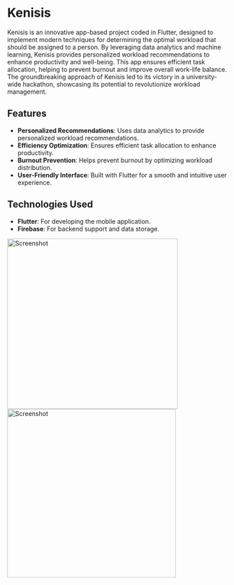 # Kenisis

Kenisis is an innovative app-based project coded in Flutter, designed to implement modern techniques for determining the optimal workload that should be assigned to a person. By leveraging data analytics and machine learning, Kenisis provides personalized workload recommendations to enhance productivity and well-being. This app ensures efficient task allocation, helping to prevent burnout and improve overall work-life balance. The groundbreaking approach of Kenisis led to its victory in a university-wide hackathon, showcasing its potential to revolutionize workload management.

## Features

- **Personalized Recommendations**: Uses data analytics to provide personalized workload recommendations.
- **Efficiency Optimization**: Ensures efficient task allocation to enhance productivity.
- **Burnout Prevention**: Helps prevent burnout by optimizing workload distribution.
- **User-Friendly Interface**: Built with Flutter for a smooth and intuitive user experience.

## Technologies Used

- **Flutter**: For developing the mobile application.
- **Firebase**: For backend support and data storage.

<img width="390" alt="Screenshot" src="https://github.com/meharsharma3117/Kenisis_Hackathon/assets/58348846/d31e1a6b-a8d1-4da9-ab50-8bcf06758bdc">

<img width="386" alt="Screenshot" src="https://github.com/meharsharma3117/Kenisis_Hackathon/assets/58348846/01dc7b25-5f9e-4f34-a26d-122a02e19d89">
